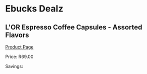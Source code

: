 
# Ebucks Dealz
## L'OR Espresso Coffee Capsules - Assorted Flavors
[Product Page](https://www.ebucks.com/web/shop/productSelected.do?prodId=505926045&catId=704984897)

Price: R69.00

Savings: 


	